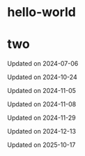 # hello-world

# two


Updated on 2024-07-06

Updated on 2024-10-24

Updated on 2024-11-05

Updated on 2024-11-08

Updated on 2024-11-29

Updated on 2024-12-13

Updated on 2025-10-17